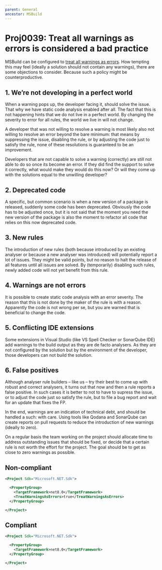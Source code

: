 ```yaml
---
parent: General
ancestor: MSBuild
---
```


# Proj0039: Treat all warnings as errors is considered a bad practice

MSBuild can be configured to [treat all warnings as errors](https://learn.microsoft.com/dotnet/csharp/language-reference/compiler-options/errors-warnings#treatwarningsaserrors).
How tempting this may feel (ideally a solution should not contain any warnings), there are some objections to consider. Because such a policy might be counterproductive.

## 1. We’re not developing in a perfect world
When a warning pops up, the developer facing it, should solve the issue. That why we have static code analysis enabled after all. The fact that this is not happening hints that we do not live in a perfect world. By changing the severity to error for all rules, the world we live in will not change.

A developer that was not willing to resolve a warning is most likely also not willing to resolve an error beyond the bare minimum: that means by suppressing the issue, disabling the rule, or by adjusting the code just to satisfy the rule, none of these resolutions is guaranteed to be an improvement.

Developers that are not capable to solve a warning (correctly) are still not able to do so once its become an error. If they did find the support to solve it correctly, what would make they would do this now? Or will they come up with the solutions equal to the unwilling developer?

## 2. Deprecated code
A specific, but common scenario is when a new version of a package is released, suddenly some code has been deprecated. Obviously the code has to be adjusted once, but it is not said that the moment you need the new version of the package is also the moment to refactor all code that relies on this now deprecated code.

## 3. New rules
The introduction of new rules (both because introduced by an existing analyser or because a new analyser was introduced) will potentially report a lot of issues. They might be valid points, but no reason to halt the release of all features until all issues are solved. By (temporarily) disabling such rules, newly added code will not yet benefit from this rule.

## 4. Warnings are not errors
It is possible to create static code analysis with an error severity. The reason that this is not done by the maker of the rule is with a reason. Apparently the code is not wrong per se, but you are warned that is beneficial to change the code.

## 5. Conflicting IDE extensions
Some extensions in Visual Studio (like VS Spell Checker or SonarQube IDE) add warnings to the build output as they are de facto analysers. As they are not configured by the solution but by the environment of the developer, those developers can not build the solution.

## 6. False positives
Although analyser rule builders – like us – try their best to come up with robust and correct analysers, it turns out that now and then a rule reports a false positive. In such cases it is better to not to have to supress the issue, or to adjust the code just so satisfy the rule, but to file a bug report and wait for an update that fixes the FP.

In the end, warnings are an indication of technical debt, and should be handled a such: with care. Using tools like Qodana and SonarQube can create reports on pull requests to reduce the introduction of new warnings (ideally to zero).

On a regular basis the team working on the project should allocate time to address outstanding issues that should be fixed, or decide that a certain rule is not worth the effort for the project. The goal should be to get as close to zero warnings as possible.

## Non-compliant
``` xml
<Project Sdk="Microsoft.NET.Sdk">

  <PropertyGroup>
    <TargetFramework>net8.0</TargetFramework>
    <TreatWarningsAsErrors>true</TreatWarningsAsErrors>
  </PropertyGroup>

</Project>
```

## Compliant
``` xml
<Project Sdk="Microsoft.NET.Sdk">

  <PropertyGroup>
    <TargetFramework>net8.0</TargetFramework>
  </PropertyGroup>

</Project>
```
